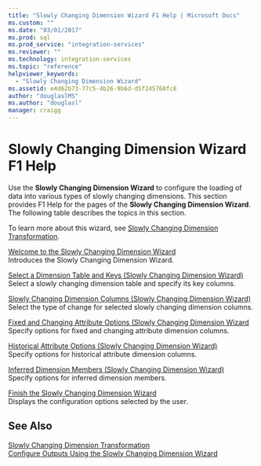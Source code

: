 ```yaml
---
title: "Slowly Changing Dimension Wizard F1 Help | Microsoft Docs"
ms.custom: ""
ms.date: "03/01/2017"
ms.prod: sql
ms.prod_service: "integration-services"
ms.reviewer: ""
ms.technology: integration-services
ms.topic: "reference"
helpviewer_keywords: 
  - "Slowly Changing Dimension Wizard"
ms.assetid: e4d62b73-77c5-4b26-9b6d-d5f245768fc8
author: "douglaslMS"
ms.author: "douglasl"
manager: craigg
---
```

# Slowly Changing Dimension Wizard F1 Help
  Use the **Slowly Changing Dimension Wizard** to configure the loading of data into various types of slowly changing dimensions. This section provides F1 Help for the pages of the **Slowly Changing Dimension Wizard**. The following table describes the topics in this section.  
  
 To learn more about this wizard, see [Slowly Changing Dimension Transformation](../../../integration-services/data-flow/transformations/slowly-changing-dimension-transformation.md).  
  
 [Welcome to the Slowly Changing Dimension Wizard](../../../integration-services/data-flow/transformations/welcome-to-the-slowly-changing-dimension-wizard.md)  
 Introduces the Slowly Changing Dimension Wizard.  
  
 [Select a Dimension Table and Keys &#40;Slowly Changing Dimension Wizard&#41;](../../../integration-services/data-flow/transformations/select-a-dimension-table-and-keys-slowly-changing-dimension-wizard.md)  
 Select a slowly changing dimension table and specify its key columns.  
  
 [Slowly Changing Dimension Columns &#40;Slowly Changing Dimension Wizard&#41;](../../../integration-services/data-flow/transformations/slowly-changing-dimension-columns-slowly-changing-dimension-wizard.md)  
 Select the type of change for selected slowly changing dimension columns.  
  
 [Fixed and Changing Attribute Options &#40;Slowly Changing Dimension Wizard](../../../integration-services/data-flow/transformations/fixed-and-changing-attribute-options-slowly-changing-dimension-wizard.md)  
 Specify options for fixed and changing attribute dimension columns.  
  
 [Historical Attribute Options &#40;Slowly Changing Dimension Wizard&#41;](../../../integration-services/data-flow/transformations/historical-attribute-options-slowly-changing-dimension-wizard.md)  
 Specify options for historical attribute dimension columns.  
  
 [Inferred Dimension Members &#40;Slowly Changing Dimension Wizard&#41;](../../../integration-services/data-flow/transformations/inferred-dimension-members-slowly-changing-dimension-wizard.md)  
 Specify options for inferred dimension members.  
  
 [Finish the Slowly Changing Dimension Wizard](../../../integration-services/data-flow/transformations/finish-the-slowly-changing-dimension-wizard.md)  
 Displays the configuration options selected by the user.  
  
## See Also  
 [Slowly Changing Dimension Transformation](../../../integration-services/data-flow/transformations/slowly-changing-dimension-transformation.md)   
 [Configure Outputs Using the Slowly Changing Dimension Wizard](../../../integration-services/data-flow/transformations/configure-outputs-using-the-slowly-changing-dimension-wizard.md)  
  
  
